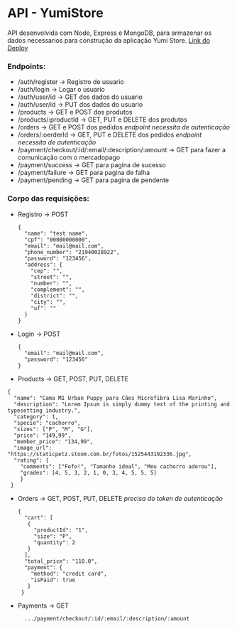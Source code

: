 # API - YumiStore

API desenvolvida com Node, Express e MongoDB, para armazenar os dados necessarios para construção da aplicação Yumi Store.
[Link do Deploy](https://yumi-store-api.onrender.com/)

### Endpoints:

- /auth/register -> Registro de usuario
- /auth/login -> Logar o usuario
- /auth/user/id -> GET dos dados do usuario
- /auth/user/id -> PUT dos dados do usuario
- /products -> GET e POST dos produtos
- /products/:productId -> GET, PUT e DELETE dos produtos
- /orders -> GET e POST dos pedidos *endpoint necessita de autenticação*
- /orders/:oerderId -> GET, PUT e DELETE dos pedidos *endpoint necessita de autenticação*
- /payment/checkout/:id/:email/:description/:amount -> GET para fazer a comunicação com o mercadopago
- /payment/success -> GET para pagina de sucesso
- /payment/failure -> GET para pagina de falha
- /payment/pending -> GET para pagina de pendente

### Corpo das requisições:

- Registro -> POST
  ```
  {
    "name": "test name",
    "cpf": "00000000000",
    "email": "mail@mail.com",
    "phone_number": "21940028922",
    "password": "123456",
    "address": {
      "cep": "",
      "street": "",
      "number": "",
      "complement": "",
      "district": "",
      "city": "",
      "uf": ""
    }
  }
  ```
- Login -> POST
  ```
  {
    "email": "mail@mail.com",
    "password": "123456"
  }
  ```
 - Products -> GET, POST, PUT, DELETE
  ```
  {
    "name": "Cama M1 Urban Puppy para Cães Microfibra Lisa Marinho",
    "description": "Lorem Ipsum is simply dummy text of the printing and typesetting industry.",
    "category": 1,
    "specie": "cachorro",
    "sizes": ["P", "M", "G"],
    "price": "149,99",
    "member_price": "134,99",
    "image_url": "https://staticpetz.stoom.com.br/fotos/1525443192336.jpg",
    "rating": {
      "comments": ["Fofo!", "Tamanho ideal", "Meu cachorro adorou"],
      "grades": [4, 5, 3, 2, 1, 0, 3, 4, 5, 5, 5]
      }
   }
  ```
- Orders -> GET, POST, PUT, DELETE *precisa do token de autenticação*
  ```
  {
    "cart": [
     {
       "productId": "1",
       "size": "P",
       "quantity": 2
     }
    ],
    "total_price": "110.0",
    "payment": {
      "method": "credit card",
      "isPaid": true
     }
   }
  ```
- Payments -> GET
  ```
    .../payment/checkout/:id/:email/:description/:amount
  ```
